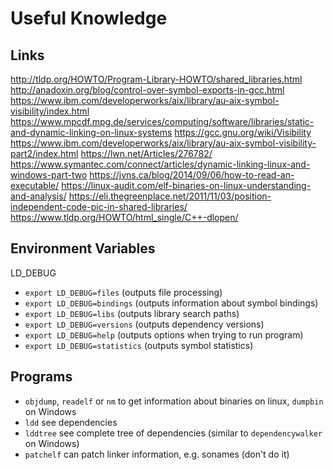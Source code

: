 # Useful Knowledge

## Links

<http://tldp.org/HOWTO/Program-Library-HOWTO/shared_libraries.html>
<http://anadoxin.org/blog/control-over-symbol-exports-in-gcc.html>
<https://www.ibm.com/developerworks/aix/library/au-aix-symbol-visibility/index.html>
<https://www.mpcdf.mpg.de/services/computing/software/libraries/static-and-dynamic-linking-on-linux-systems>
<https://gcc.gnu.org/wiki/Visibility>
<https://www.ibm.com/developerworks/aix/library/au-aix-symbol-visibility-part2/index.html>
<https://lwn.net/Articles/276782/>
<https://www.symantec.com/connect/articles/dynamic-linking-linux-and-windows-part-two>
<https://jvns.ca/blog/2014/09/06/how-to-read-an-executable/>
<https://linux-audit.com/elf-binaries-on-linux-understanding-and-analysis/>
<https://eli.thegreenplace.net/2011/11/03/position-independent-code-pic-in-shared-libraries/>
<https://www.tldp.org/HOWTO/html_single/C++-dlopen/>

## Environment Variables

LD_DEBUG

- `export LD_DEBUG=files` (outputs file processing)
- `export LD_DEBUG=bindings` (outputs information about symbol bindings)
- `export LD_DEBUG=libs` (outputs library search paths)
- `export LD_DEBUG=versions` (outputs dependency versions)
- `export LD_DEBUG=help` (outputs options when trying to run program)
- `export LD_DEBUG=statistics` (outputs symbol statistics)

## Programs

- `objdump`, `readelf` or `nm` to get information about binaries on linux, `dumpbin` on Windows
- `ldd` see dependencies
- `lddtree` see complete tree of dependencies (similar to `dependencywalker` on Windows)
- `patchelf` can patch linker information, e.g. sonames (don't do it)